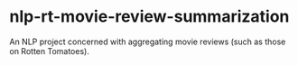 # nlp-rt-movie-review-summarization
An NLP project concerned with aggregating movie reviews (such as those on Rotten Tomatoes).
